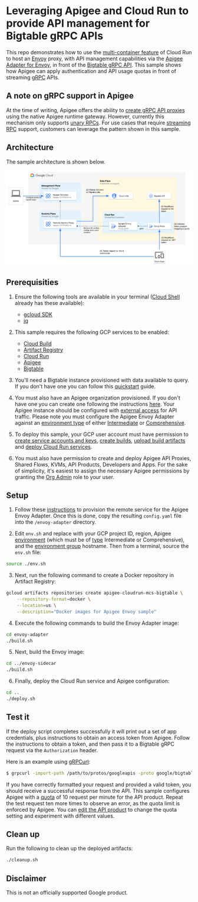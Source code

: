 # Leveraging Apigee and Cloud Run to provide API management for Bigtable gRPC APIs

This repo demonstrates how to use the [multi-container feature](https://cloud.google.com/run/docs/deploying#sidecars) of Cloud Run to host an [Envoy](https://www.envoyproxy.io/) proxy, with API management capabilities via the [Apigee Adapter for Envoy](https://cloud.google.com/apigee/docs/api-platform/envoy-adapter/latest/concepts), in front of the [Bigtable gRPC API](https://cloud.google.com/bigtable/docs/reference/data/rpc). This sample shows how Apigee can apply authentication and API usage quotas in front of streaming [gRPC](https://grpc.io/) APIs.

## A note on gRPC support in Apigee

At the time of writing, Apigee offers the ability to [create gRPC API proxies](https://cloud.google.com/apigee/docs/api-platform/fundamentals/build-simple-api-proxy#creating-grpc-api-proxies) using the native Apigee runtime gateway. However, currently this mechanism only supports [unary RPCs](https://grpc.io/docs/what-is-grpc/core-concepts/#unary-rpc). For use cases that require [streaming RPC](https://grpc.io/docs/what-is-grpc/core-concepts/#server-streaming-rpc) support, customers can leverage the pattern shown in this sample.

## Architecture

The sample architecture is shown below.

<p align="center">
<img src="architecture.png"  alt="Sample Architecture" />
</p>

## Prerequisities

1. Ensure the following tools are available in your terminal ([Cloud Shell](https://cloud.google.com/shell) already has these available):
    * [gcloud SDK](https://cloud.google.com/sdk/docs/install)
    * [jq](https://jqlang.github.io/jq/)

2. This sample requires the following GCP services to be enabled:
    * [Cloud Build](https://cloud.google.com/build)
    * [Artifact Registry](https://cloud.google.com/artifact-registry)
    * [Cloud Run](https://cloud.google.com/run)
    * [Apigee](https://cloud.google.com/apigee)
    * [Bigtable](https://cloud.google.com/bigtable)

3. You'll need a Bigtable instance provisioned with data available to query. If you don't have one you can follow this [quickstart](https://cloud.google.com/bigtable/docs/create-instance-write-data-cbt-cli) guide.

4. You must also have an Apigee organization provisioned.  If you don't have one you can create one following the instructions [here](https://cloud.google.com/apigee/docs/api-platform/get-started/provisioning-intro). Your Apigee instance should be configured with [external access](https://cloud.google.com/apigee/docs/api-platform/get-started/configure-routing#external-access) for API traffic. Please note you must configure the Apigee Envoy Adapter against an [environment type](https://cloud.google.com/apigee/docs/api-platform/fundamentals/environments-overview#environment-types) of either [Intermediate](https://cloud.google.com/apigee/docs/api-platform/reference/pay-as-you-go-environment-types#int-env) or [Comprehensive](https://cloud.google.com/apigee/docs/api-platform/reference/pay-as-you-go-environment-types#comp-env).

5. To deploy this sample, your GCP user account must have permission to [create service accounts and keys](https://cloud.google.com/iam/docs/understanding-roles#service-accounts-roles), [create builds](https://cloud.google.com/iam/docs/understanding-roles#cloudbuild.builds.editor), [upload build artifacts](https://cloud.google.com/iam/docs/understanding-roles#artifact-registry-roles) and [deploy Cloud Run services](https://cloud.google.com/iam/docs/understanding-roles#run.developer). 

6. You must also have permission to create and deploy Apigee API Proxies, Shared Flows, KVMs, API Products, Developers and Apps. For the sake of simplicity, it's easiest to assign the necessary Apigee permissions by granting the [Org Admin](https://cloud.google.com/apigee/docs/api-platform/system-administration/apigee-roles#apigee-specific-roles) role to your user.

## Setup

1. Follow these [instructions](https://cloud.google.com/apigee/docs/api-platform/envoy-adapter/v2.0.x/example-apigee#provision-apigee) to provision the remote service for
the Apigee Envoy Adapter. Once this is done, copy the resulting `config.yaml` file into the `/envoy-adapter`
directory.

2. Edit `env.sh` and replace with your GCP project ID, region, Apigee [environment](https://cloud.google.com/apigee/docs/api-platform/fundamentals/environments-working-with) (which must be of [type](https://cloud.google.com/apigee/docs/api-platform/fundamentals/environments-overview#environment-types) Intermediate or Comprehensive), and the [environment group](https://cloud.google.com/apigee/docs/api-platform/fundamentals/environmentgroups-working-with) hostname. Then from a terminal, source the `env.sh` file:
```bash
source ./env.sh
```

3. Next, run the following command to create a Docker repository in Artifact Registry:
```bash
gcloud artifacts repositories create apigee-cloudrun-mcs-bigtable \
    --repository-format=docker \
    --location=us \
    --description="Docker images for Apigee Envoy sample"
```

4. Execute the following commands to build the Envoy Adapter image:
```bash
cd envoy-adapter
./build.sh
```

5. Next, build the Envoy image:
```bash
cd ../envoy-sidecar
./build.sh
```

6. Finally, deploy the Cloud Run service and Apigee configuration:
```bash
cd ..
./deploy.sh
```

## Test it
If the deploy script completes successfully it will print out a set of app credentials, plus instructions to obtain an access token from Apigee.  Follow the instructions to obtain a token, and then pass it to a Bigtable gRPC request via the `Authorization` header.

Here is an  example using [gRPCurl](https://github.com/fullstorydev/grpcurl):

```bash
$ grpcurl -import-path /path/to/protos/googleapis -proto google/bigtable/v2/bigtable.proto -d '{"table_name": "projects/someproject/instances/someinstance/tables/sometable"}' -H "Authorization: Bearer $TOKEN" $RUN_DOMAIN:443 google.bigtable.v2.Bigtable/ReadRows
```

If you have correctly formatted your request and provided a valid token, you should receive a successful response from the API.  This sample configures Apigee with a [quota](https://cloud.google.com/apigee/docs/api-platform/publish/what-api-product#quotas) of 10 request per minute for the API product. Repeat the test request ten more times to observe an error, as the quota limit is enforced by Apigee. You can [edit the API product](https://cloud.google.com/apigee/docs/api-platform/publish/create-api-products#edit) to change the quota setting and experiment with different values.

## Clean up

Run the following to clean up the deployed artifacts:
```bash
./cleanup.sh
```

## Disclaimer

This is not an officially supported Google product.